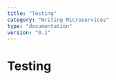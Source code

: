 ```yaml
---
title: "Testing"
category: "Writing Microservices"
type: "documentation"
version: "0.1"
---
```


# Testing


